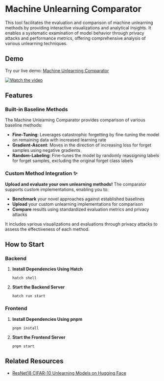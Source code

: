 # Machine Unlearning Comparator

This tool facilitates the evaluation and comparison of machine unlearning methods by providing interactive visualizations and analytical insights. It enables a systematic examination of model behavior through privacy attacks and performance metrics, offering comprehensive analysis of various unlearning techniques.

## Demo

Try our live demo: [Machine Unlearning Comparator](https://gnueaj.github.io/Machine-Unlearning-Comparator/)

[![Watch the video]()](https://youtu.be/yAyAYp2msDk?si=Q-8IgVlrk8uSBceu)

## Features

### Built-in Baseline Methods
The Machine Unlearning Comparator provides comparison of various baseline methods:
- **Fine-Tuning**: Leverages catastrophic forgetting by fine-tuning the model on remaining data with increased learning rate
- **Gradient-Ascent**: Moves in the direction of increasing loss for forget samples using negative gradients
- **Random-Labeling**: Fine-tunes the model by randomly reassigning labels for forget samples, excluding the original forget class labels

### **Custom Method Integration** ✨
**Upload and evaluate your own unlearning methods!** The comparator supports custom implementations, enabling you to:
- **Benchmark** your novel approaches against established baselines
- **Upload** your custom unlearning implementations for comparison
- **Compare** results using standardized evaluation metrics and privacy attacks

It includes various visualizations and evaluations through privacy attacks to assess the effectiveness of each method.

## How to Start

### Backend

1. **Install Dependencies Using Hatch**
   ```shell
   hatch shell
   ```

2. **Start the Backend Server**
   ```shell
   hatch run start
   ```

### Frontend

1. **Install Dependencies Using pnpm**
   ```shell
   pnpm install
   ```

2. **Start the Frontend Server**
   ```shell
   pnpm start
   ```
   
## Related Resources
- [ResNet18 CIFAR-10 Unlearning Models on Hugging Face](https://huggingface.co/jaeunglee/resnet18-cifar10-unlearning)
